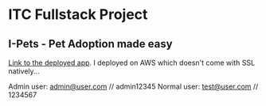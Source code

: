 # ITC Fullstack Project

## I-Pets - Pet Adoption made easy

[Link to the deployed app](http://ec2-3-19-63-106.us-east-2.compute.amazonaws.com/). I deployed on AWS which doesn't come with SSL natively...

Admin user:
admin@user.com // admin12345
Normal user:
test@user.com // 1234567
